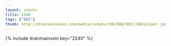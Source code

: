 ```yaml
--- 
layout: sieutv
title: 2240
tags: ["002"]
thumb: http://drainmainvein.com/media/videos/tmb/000/002/240/player.jpg
---
```

{% include drainmainvein key="2240" %} 
